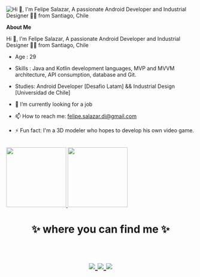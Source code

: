 ![Hi 👋, I'm Felipe Salazar, A passionate Android Developer and Industrial Designer 👨‍💻 from Santiago, Chile](https://user-images.githubusercontent.com/60938212/98966487-164ca100-24ea-11eb-830c-5a80890e108a.png)

**About Me**

Hi 👋, I'm Felipe Salazar, A passionate Android Developer and Industrial Designer 👨‍💻 from Santiago, Chile

- Age : 29
- Skills : Java and Kotlin development languages, MVP and MVVM architecture, API consumption, database and Git.
- Studies: Android Developer [Desafio Latam] && Industrial Design [Universidad de Chile]


- 🔭 I’m currently looking for a job
- 📫 How to reach me: felipe.salazar.di@gmail.com
- ⚡ Fun fact: I'm a 3D modeler who hopes to develop his own video game.

<br/>

<a href="https://github.com/FISdiz">
  <img height="160em" src="https://github-readme-stats.vercel.app/api?username=FISdiz&theme=buefy&show_icons=true" />
  <img height="160em" src="https://github-readme-stats.vercel.app/api/top-langs/?username=FISdiz&theme=buefy&layout=compact" />
</a>

<br/>


<h1 align="center">
✨ where you can find me ✨
  <p align="center"><br/>
   <a href="https://www.linkedin.com/in/fisdiaz/">
    <img src="https://img.shields.io/badge/Linkedin-fisdiaz-blue">
  </a>
  
  <a href="https://www.instagram.com/saithre_fs/">
    <img src="https://img.shields.io/badge/instagram-saithre_fs-red">
  </a>
  
  <a href="https://drive.google.com/file/d/1_b98fVR4aJIloNPpS5zi891No_0jMcXk/view?usp=sharing">
    <img src="https://img.shields.io/badge/Design-Portfolio-orange">
  </a>
</p>
</h1>

<!--
**FISdiz/FISdiz** is a ✨ _special_ ✨ repository because its `README.md` (this file) appears on your GitHub profile.

Here are some ideas to get you started:

- 🔭 I’m currently working on ...
- 🌱 I’m currently learning ...
- 👯 I’m looking to collaborate on ...
- 🤔 I’m looking for help with ...
- 💬 Ask me about ...
- 📫 How to reach me: ...
- 😄 Pronouns: ...
- ⚡ Fun fact: ...
-->

